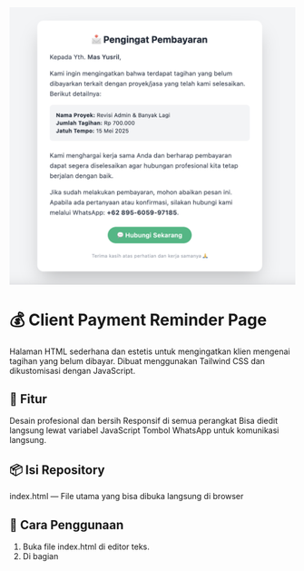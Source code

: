 ![Tampilan Pengingat Pembayaran](./Screenshot%202025-05-15%20at%2009.23.54.png)

# 💰 Client Payment Reminder Page
Halaman HTML sederhana dan estetis untuk mengingatkan klien mengenai tagihan yang belum dibayar. Dibuat menggunakan Tailwind CSS dan dikustomisasi dengan JavaScript.

## 📄 Fitur
Desain profesional dan bersih Responsif di semua perangkat Bisa diedit langsung lewat variabel JavaScript Tombol WhatsApp untuk komunikasi langsung.

## 📦 Isi Repository
index.html — File utama yang bisa dibuka langsung di browser

## 🚀 Cara Penggunaan
1. Buka file index.html di editor teks.
2. Di bagian <script> bawah halaman, ubah variabel berikut:
    ```
    const namaKlien = "Nama Client";
    const namaProyek = "[Web SPP]";
    const jumlahTagihan = "Rp [1.500.000]";
    const jatuhTempo = "15 Mei 2025";
    const noWhatsapp = "+62 812-3456-7890";
    const waLink = "https://wa.me/6281234567890";
    ```
3. Simpan file dan buka di browser.
4. Kirim halaman ke klien sebagai:
    - File HTML
    - Link yang di-host (di Netlify, Vercel, dsb)

## 📱 Tombol WhatsApp
Tombol "Hubungi Sekarang" akan membuka chat WhatsApp ke nomor yang telah kamu tentukan.

## 🔧 Contoh Penggunaan
- Freelance developer menagih klien proyek
- Desainer grafis menindaklanjuti invoice
- Pengingat pembayaran manual untuk UMKM

## 📝 Lisensi
Proyek ini menggunakan lisensi MIT. Bebas digunakan dan dimodifikasi.
